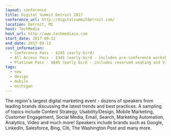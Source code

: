 ```yaml
---
layout: conference
title: Digital Summit Detroit 2017
conference_url: http://digitalsummitdetroit.com/
location: Detroit, MI
host: TechMedia
host_url: http://www.techmediaco.com
start_date: 2017-09-12
end_date: 2017-09-13
cost_information:
  - Conference Pass - $245 (early-bird)
  - All Access Pass - $345 (early-bird - includes pre-conference workshops and lunch)
  - Platinum Pass - $645 (early bird - includes reserved seating and VIP lounge access)
tags:
  - new
  - design
  - mobile
  - michigan
---
```


The region's largest digital marketing event - dozens of speakers from leading brands discussing the latest trends and best practices. A sampling of topics include Content Strategy, Usability/Design, Mobile Marketing, Customer Engagement, Social Media, Email, Search, Marketing Automation, Analytics, Video and much more! Speakers include brands such as Google, LinkedIn, Salesforce, Bing, Citi, The Washington Post and many more.

